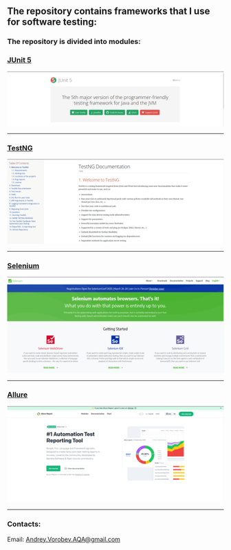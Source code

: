 ## The repository contains frameworks that I use for software testing:

### The repository is divided into modules:

###  [JUnit 5](https://junit.org/junit5/)

![img.png](junit5/src/main/resources/junit5-site.png)

---

### [TestNG](https://testng.org/)

![img.png](testNG/src/main/resources/testng-site.png)

---

###  [Selenium](https://www.selenium.dev/)

![img.png](selenium/src/main/resources/selenium-site.png)

---

###  [Allure](https://allurereport.org/)

![img.png](allure/resources/allure-site.png)

---
### Contacts:
Email: Andrey.Vorobev.AQA@gmail.com
